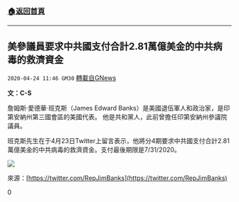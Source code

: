###  [:house:返回首頁](https://github.com/ourhimalayas/txt)
---

## 美參議員要求中共國支付合計2.81萬億美金的中共病毒的救濟資金
`2020-04-24 11:46 GM30` [轉載自GNews](https://gnews.org/zh-hant/183551/)

**文：C-S**

詹姆斯·愛德華·班克斯（James Edward Banks）是美國退伍軍人和政治家，是印第安納州第三國會區的美國代表。 他是共和黨人，此前曾擔任印第安納州參議院議員。

班克斯先生在于4月23日Twitter上留言表示，他將分4期要求中共國支付合計2.81萬億美金的中共病毒的救濟資金。支付最後期限是7/31/2020。

![](https://s3.amazonaws.com/gnews-media-offload/wp-content/uploads/2020/04/24113740/IMG-3374-1.jpg)

來源：[https://twitter.com/RepJimBanks](https://twitter.com/RepJimBanks)

0
